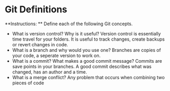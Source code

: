 # Git Definitions

**Instructions: ** Define each of the following Git concepts.

* What is version control?  Why is it useful?
Version control is essentially time travel for your folders. It is useful to track changes, create backups or revert changes in code.
* What is a branch and why would you use one?
Branches are copies of your code, a seperate version to work on.
* What is a commit? What makes a good commit message?
Commits are save points in your branches. A good commit describes what was changed, has an author and a time.
* What is a merge conflict?
Any problem that occurs when combining two pieces of code